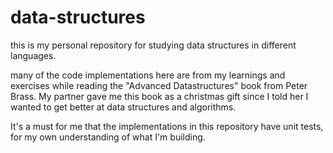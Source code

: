 # data-structures

this is my personal repository for studying data structures in different languages.

many of the code implementations here are from my learnings and exercises while reading the "Advanced Datastructures" book from Peter Brass. My partner gave me this book as a christmas gift since I told her I wanted to get better at data structures and algorithms.

It's a must for me that the implementations in this repository have unit tests, for my own understanding of what I'm building.
